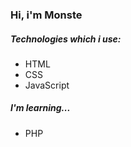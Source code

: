 ### Hi, i'm Monste

##### Technologies which i use:

- HTML
- CSS
- JavaScript

##### I'm learning...

- PHP
